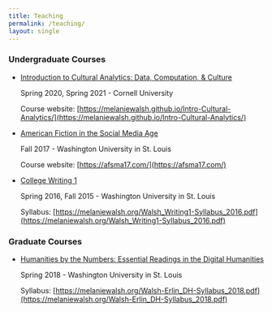 ```yaml
---
title: Teaching
permalink: /teaching/
layout: single
---
```


### Undergraduate Courses

* [Introduction to Cultural Analytics: Data, Computation, & Culture](https://melaniewalsh.github.io/Intro-Cultural-Analytics/)
   
   Spring 2020, Spring 2021 - Cornell University

  Course website: [https://melaniewalsh.github.io/Intro-Cultural-Analytics/](https://melaniewalsh.github.io/Intro-Cultural-Analytics/)

* [American Fiction in the Social Media Age](https://afsma17.com/)

   Fall 2017 - Washington University in St. Louis

  Course website: [https://afsma17.com/](https://afsma17.com/)

* [College Writing 1](https://melaniewalsh.org/Walsh_Writing1-Syllabus_2016.pdf)

   Spring 2016, Fall 2015 - Washington University in St. Louis

  Syllabus: [https://melaniewalsh.org/Walsh_Writing1-Syllabus_2016.pdf](https://melaniewalsh.org/Walsh_Writing1-Syllabus_2016.pdf)

### Graduate Courses

* [Humanities by the Numbers: Essential Readings in the Digital Humanities](https://melaniewalsh.org/Walsh-Erlin_DH-Syllabus_2018.pdf)

   Spring 2018 - Washington University in St. Louis

  Syllabus: [https://melaniewalsh.org/Walsh-Erlin_DH-Syllabus_2018.pdf](https://melaniewalsh.org/Walsh-Erlin_DH-Syllabus_2018.pdf)
